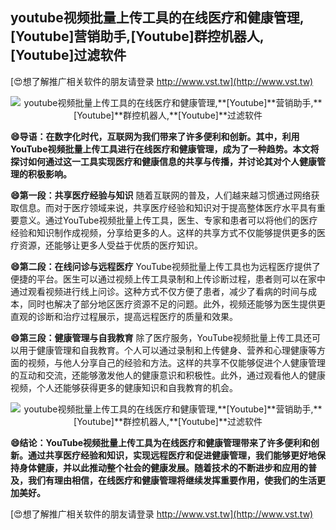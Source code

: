 ## **youtube视频批量上传工具的在线医疗和健康管理,**[Youtube]**营销助手,**[Youtube]**群控机器人,**[Youtube]**过滤软件**

[😍想了解推广相关软件的朋友请登录 http://www.vst.tw](http://www.vst.tw)

 <center><img src="https://vst.tw/MP4/tuiguang/png/0.png" alt="youtube视频批量上传工具的在线医疗和健康管理,**[Youtube]**营销助手,**[Youtube]**群控机器人,**[Youtube]**过滤软件"></center>

**😄导语：在数字化时代，互联网为我们带来了许多便利和创新。其中，利用YouTube视频批量上传工具进行在线医疗和健康管理，成为了一种趋势。本文将探讨如何通过这一工具实现医疗和健康信息的共享与传播，并讨论其对个人健康管理的积极影响。**

**😄第一段：共享医疗经验与知识**
随着互联网的普及，人们越来越习惯通过网络获取信息。而对于医疗领域来说，共享医疗经验和知识对于提高整体医疗水平具有重要意义。通过YouTube视频批量上传工具，医生、专家和患者可以将他们的医疗经验和知识制作成视频，分享给更多的人。这样的共享方式不仅能够提供更多的医疗资源，还能够让更多人受益于优质的医疗知识。

**😄第二段：在线问诊与远程医疗**
YouTube视频批量上传工具也为远程医疗提供了便捷的平台。医生可以通过视频上传工具录制和上传诊断过程，患者则可以在家中通过观看视频进行线上问诊。这种方式不仅方便了患者，减少了看病的时间与成本，同时也解决了部分地区医疗资源不足的问题。此外，视频还能够为医生提供更直观的诊断和治疗过程展示，提高远程医疗的质量和效果。

**😄第三段：健康管理与自我教育**
除了医疗服务，YouTube视频批量上传工具还可以用于健康管理和自我教育。个人可以通过录制和上传健身、营养和心理健康等方面的视频，与他人分享自己的经验和方法。这样的共享不仅能够促进个人健康管理的互动和交流，还能够激发他人的健康意识和积极性。此外，通过观看他人的健康视频，个人还能够获得更多的健康知识和自我教育的机会。

 <center><img src="https://vst.tw/MP4/tuiguang/png/3.png" alt="youtube视频批量上传工具的在线医疗和健康管理,**[Youtube]**营销助手,**[Youtube]**群控机器人,**[Youtube]**过滤软件"></center>

**😄结论：YouTube视频批量上传工具为在线医疗和健康管理带来了许多便利和创新。通过共享医疗经验和知识，实现远程医疗和促进健康管理，我们能够更好地保持身体健康，并以此推动整个社会的健康发展。随着技术的不断进步和应用的普及，我们有理由相信，在线医疗和健康管理将继续发挥重要作用，使我们的生活更加美好。**

[😍想了解推广相关软件的朋友请登录 http://www.vst.tw](http://www.vst.tw)



